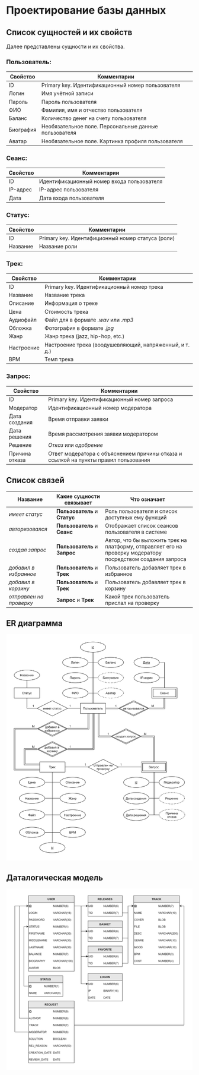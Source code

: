 # Проектирование базы данных

## Список сущностей и их свойств

Далее представлены сущности и их свойства.

### Пользователь:

| Свойство | Комментарии |
| --- | --- |
| ID | Primary key. Идентификационный номер пользователя |
| Логин | Имя учётной записи |
| Пароль | Пароль пользователя |
| ФИО | Фамилия, имя и отчество пользователя |
| Баланс | Количество денег на счету пользователя |
| Биография | Необязательное поле. Персональные данные пользователя | https://www.youtube.com/watch?v=dQw4w9WgXcQ
| Аватар | Необязательное поле. Картинка профиля пользователя |

### Сеанс:

| Свойство | Комментарии |
| --- | --- |
| ID | Идентификационный номер входа пользователя |
| IP-адрес | IP-адрес пользователя |
| Дата | Дата входа пользователя |

### Статус:

| Свойство | Комментарии |
| --- | --- |
| ID | Primary key. Идентифиционный номер статуса (роли) |
| Название | Название роли |

### Трек:

| Свойство | Комментарии |
| --- | --- |
| ID | Primary key. Идентификационный номер трека|
| Название | Название трека |
| Описание | Информация о треке |
| Цена | Стоимость трека |
| Аудиофайл | Файл для  в формате _.wav_ или _.mp3_ |
| Обложка | Фотография в формате _.jpg_|
| Жанр | Жанр трека (jazz, hip-hop, etc.) |
| Настроение | Настроение трека (воодушевляющий, напряженный, и т. д.) |
| BPM | Темп трека |

### Запрос:

| Свойство | Комментарии |
| --- | --- |
| ID | Primary key. Идентификационный номер запроса|
| Модератор | Идентификационный номер модератора |
| Дата создания | Время отправки заявки |
| Дата решения | Время рассмотрения заявки модератором |
| Решение | *Отказ* или *одобрение* |
| Причина отказа | Ответ модератора с объяснением причины отказа и ссылкой на пункты правил пользования |

## Список связей

| Название | Какие сущности связывает | Что означает |
| --- | --- | --- |
| *имеет статус* | **Пользователь** и **Статус** | Роль пользователя и список доступных ему функций |
| *авторизовался* | **Пользователь** и **Сеанс** | Отображает список сеансов пользователя в системе |
| *создал запрос* | **Пользователь** и **Запрос** | Автор, что бы выложить трек на платформу, отправляет его на проверку модератору посредством создания запроса |
| *добавил в избранное* | **Пользователь** и **Трек** | Пользователь добавляет трек в избранное |
| *добавил в корзину* | **Пользователь** и **Трек** | Пользователь добавляет трек в корзину |
| *отправлен на проверку* | __Запрос__ и __Трек__ | Какой трек пользователь прислал на проверку |


## ER диаграмма

![ER diagram](img/ER%20diagram.jpg)

## Даталогическая модель

![BD model](img/BD%20model.jpg)
